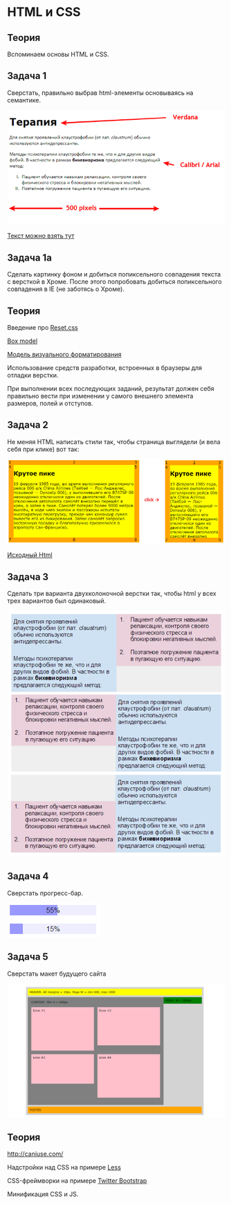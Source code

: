 HTML и CSS
===

Теория
------

Вспоминаем основы HTML и CSS.

Задача 1
--------
Сверстать, правильно выбрав html-элементы основываясь на семантике.

![Макет text](/html-css/text.png)

[Текст можно взять тут](/html-css/text.txt)


Задача 1а
----------
Сделать картинку фоном и добиться попиксельного совпадения текста с версткой в Хроме.
После этого попробовать добиться попиксельного совпадения в IE (не заботясь о Хроме). 

Теория
-------
Введение про [Reset.css](http://habrahabr.ru/post/45296/)

[Box model](http://www.w3.org/TR/CSS2/box.html)

[Модель визуального форматирования](http://www.umade.ru/resources/specifications/CSS2/visuren.html)

Использование средств разработки, встроенных в браузеры для отладки верстки.


При выполнении всех последующих заданий, результат должен себя правильно вести 
при изменении у самого внешнего элемента размеров, полей и отступов.

Задача 2
--------
Не меняя HTML написать стили так, чтобы страница выглядели (и вела себя при клике) вот так:

![Макет 9-grid](/html-css/9grid.png)

[Исходный Html](/html-css/9grid.txt)


Задача 3
--------
Сделать три варианта двухколоночной верстки так, чтобы html у всех трех вариантов был одинаковый.

![Макет columns](/html-css/columns.png)

Задача 4
--------
Сверстать прогресс-бар.

![Макет progressbar](/html-css/progressbar.png)


Задача 5
--------
Сверстать макет будущего сайта

![Макет layout](/html-css/layout.png)

Теория
------

http://caniuse.com/

Надстройки над CSS на примере [Less](http://lesscss.org/)

CSS-фреймворки на примере [Twitter Bootstrap](twitter.github.com/bootstrap/)

Минификация CSS и JS.

